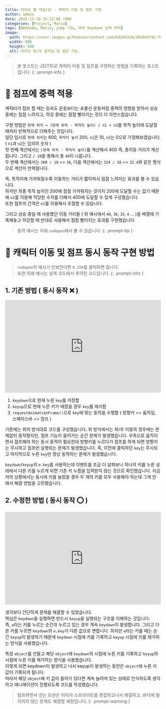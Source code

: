 ```yaml
---
title: 마리오 웹 게임(3) - 캐릭터 이동 및 점프 구현
author: admin
date: 2022-11-10 15:12:00 +900
categories: [Project, Mario]
tags: [WebGame, Mario, jump 기능, 여러 keydown 입력 처리]
image:
  path: https://user-images.githubusercontent.com/63289318/201043742-79a258da-10ca-4d41-9537-0e19583cb999.gif
  width: 800
  height: 500
  alt: 마리오 좌/우 움직임 및 점프 기능.
---
```


> 본 포스트는 JS(TS)로 캐릭터 이동 및 점프를 구현하는 방법을 기록하는 포스트입니다.
{: .prompt-info }

# 🧐 점프에 중력 적용
캐릭터가 점프 할 때는 등속도 운동보다는 포물선 운동처럼 중력의 영향을 받아서 상승 중에는 점점 느려지고, 하강 중에는 점점 빨라지는 것이 더 자연스럽습니다.<br />

구현 방법은 `현재 위치 = (현재 위치 - 목적지 높이) / n1 + n2`를 목적 높이에 도달할 때까지 반복적으로 더해주는 것입니다.<br />
일단 임시로 `현재 위치`는 600, `목적지 높이` 200, `n1`은 10, `n2`는 0으로 가정해보겠습니다. ( `n1`과 `n2`는 임의의 숫자 )<br />
첫 번째 계산에서는 `(현재 위치 - 목적지 높이)`를 계산해서 400 즉, 총이동 거리가 계산됩니다.
그리고 `/ 10`을 통해서 총 `40`이 나옵니다.<br />
두 번째 계산에서는 `360 / 10` => `36`, 다음 계산에서는 `324 / 10` => `32.4`와 같은 형식으로 계산이 반복됩니다.

즉, 목적지에 가까워질수록 이동하는 거리가 짧아져서 점점 느려지는 효과를 볼 수 있습니다.<br />
하지만 최종 목적 높이인 200에 점점 가까워지는 것이지 200에 도달할 수는 없기 때문에 `n2`를 이용해 적당한 수치를 더해서 400에 도달할 수 있게 구성했습니다.<br />
또한 점프의 간격은 `n1`를 이용해서 조절할 수 있습니다.

그리고 상승 중일 때 사용했던 이동 거리들 ( 위 예시에서 `40`, `36`, `32.4` ... )을 배열에 기록해놓고 하강할 때 반대로 사용해서 점점 빨라지는 효과를 구현했습니다.

> 동작 예시는 아래 `codepen`에서 볼 수 있습니다.
{: .prompt-tip }

# 🤔 캐릭터 이동 및 점프 동시 동작 구현 방법
> `codepen`의 예시가 안보인다면 `0.25X`를 클릭하면 됩니다.<br />또한 아래 예시는 실제 코드에서 축약한 코드입니다.
{: .prompt-info }

## 1. 기존 방법 ( 동시 동작 ❌ )
<iframe height="300" style="width: 100%;" scrolling="no" title="Untitled" src="https://codepen.io/1-blue/embed/jOKBPpJ?default-tab=html%2Cresult" frameborder="no" loading="lazy" allowtransparency="true" allowfullscreen="true">
  See the Pen <a href="https://codepen.io/1-blue/pen/jOKBPpJ">
  Untitled</a> by 1-blue (<a href="https://codepen.io/1-blue">@1-blue</a>)
  on <a href="https://codepen.io">CodePen</a>.
</iframe>

1. `keydown`으로 현재 누른 `key`를 저장함
2. `keyup`으로 현재 누른 키가 떼졌을 경우 `key`를 제거함
3. `requestAnimationFrame()`으로 `key`에 맞는 동작을 수행함 ( 방향키 => 움직임, 스페이스바 => 점프 )

기존에는 위의 방식대로 코드를 구성했습니다.
위 방식에서는 좌/우 이동의 경우에는 문제없이 동작했지만, 점프 기능이 들어가는 순간 문제가 발생했습니다.
우측으로 움직이면서 점프해야 하는 동시 동작이 필요한데 방향키를 누르다가 점프를 하게 되면 방향키는 무시하고 점프만 실행되는 문제가 발생했습니다.
즉, 이전에 클릭하던 `key`는 무시되고 마지막으로 누른 `key`만 정상 동작하는 문제가 발생했습니다.

`keydown`/`keyup`의 `e.key`를 사용하는데 이벤트를 조금 더 살펴보니 하나의 키를 누른 상태에서 다른 키를 누르게 되면 기존 키 누름을 입력받지 않는 것으로 확인했습니다.
지금 저의 상황에서는 동시에 키를 눌렀을 경우 두 개의 키를 모두 사용해야 하는데 그게 안 돼서 해결 방법을 고민했습니다.

## 2. 수정한 방법 ( 동시 동작 ⭕ )
<iframe height="300" style="width: 100%;" scrolling="no" title="TS_Move_Jump_2" src="https://codepen.io/1-blue/embed/oNyZXdB?default-tab=html%2Cresult" frameborder="no" loading="lazy" allowtransparency="true" allowfullscreen="true">
  See the Pen <a href="https://codepen.io/1-blue/pen/oNyZXdB">
  TS_Move_Jump_2</a> by 1-blue (<a href="https://codepen.io/1-blue">@1-blue</a>)
  on <a href="https://codepen.io">CodePen</a>.
</iframe>

생각보다 간단하게 문제를 해결할 수 있었습니다.<br />
핵심은 `keydown`을 실행하면 반드시 `keyup`을 실행되는 구조를 이해하는 것입니다.<br />
즉, `a`라는 키를 누르는 순간과 누르고 있는 경우 계속 `keydown`이 발생합니다.
그리고 다른 키를 누르면 `keydown`의 `e.key`가 다른 값으로 변합니다.
하지만 `a`라는 키를 떼는 순간 `keyup`이 발생하기 때문에 `keydown` 시점에 키를 기록하고 `keyup` 시점에 키를 제거하는 방식을 사용했습니다.

특정 `object`를 만들고 해당 `object`에 `keydown`의 시점에 누른 키를 기록하고 `keyup`의 시점에 누른 키를 제거하는 방식을 사용했습니다.<br />
이렇게 되면 keydown이 발생하고 나서 keyup이 발생하는 동안은 `object`에 누른 키 값이 기록되게 됩니다.<br />
따라서 해당 `object`에 키 값이 들어가 있다면 계속 눌려져 있는 상태로 인식하도록 생각하고 애니메이션이 진행되도록 코드를 작성했습니다.

> 점프하면서 걷는 모션은 이미지 스프라이트를 편집하고나서 해결하고, 바닥에 떨어지지 않는 문제도 해결할 예정입니다.
{: .prompt-warning }